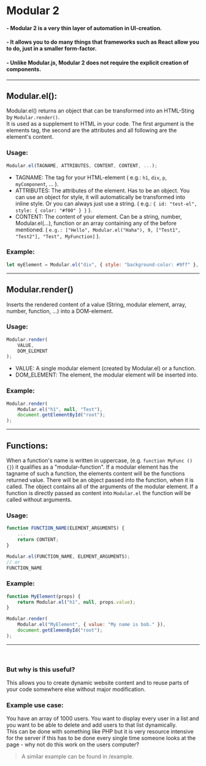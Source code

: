 # Modular 2
#### - Modular 2 is a very thin layer of automation in UI-creation.
#### - It allows you to do many things that frameworks such as React allow you to do, just in a smaller form-factor.
#### - Unlike Modular.js, Modular 2 does not require the explicit creation of components.
<hr>

## Modular.el():
Modular.el() returns an object that can be transformed into an HTML-Sting by `Modular.render()`.<br>
It is used as a supplement to HTML in your code. The first argument is the elements tag, the second are the attributes and all following are the element's content.
### Usage:
```js
Modular.el(TAGNAME, ATTRIBUTES, CONTENT, CONTENT, ...);
```
- TAGNAME: The tag for your HTML-element ( e.g.: `h1`, `div`, `p`, `myComponent`, ... ).
- ATTRIBUTES: The attributes of the element. Has to be an object. You can use an object for style, it will automatically be transformed into inline style. Or you can always just use a string. ( e.g.: `{ id: "test-el", style: { color: "#f00" } }` ).
- CONTENT: The content of your element. Can be a string, number, Modular.el(...), function or an array containing any of the before mentioned. ( `e.g.: ["Hello", Modular.el("Haha"), 9, ["Test1", "Test2"], "Test", MyFunction]` ).

### Example:
```js
let myElement = Modular.el("div", { style: "background-color: #9ff" }, "Hello World");
```
<hr>

## Modular.render()
Inserts the rendered content of a value (String, modular element, array, number, function, ...) into a DOM-element.
### Usage:
```js
Modular.render(
    VALUE,
    DOM_ELEMENT
);
```
- VALUE: A single modular element (created by Modular.el) or a function.
- DOM_ELEMENT: The element, the modular element will be inserted into.

### Example:
```js
Modular.render(
    Modular.el("h1", null, "Test"),
    document.getElementById("root");
);
```
<hr>

## Functions:
When a function's name is written in uppercase, (e.g. `function MyFunc () {}`) it qualifies as a "modular-function". If a modular element has the tagname of such a function, the elements content will be the functions returned value. There will be an object passed into the function, when it is called. The object contains all of the arguments of the modular element. If a function is directly passed as content into `Modular.el` the function will be called without arguments.
### Usage:
```js
function FUNCTION_NAME(ELEMENT_ARGUMENTS) {
    ...
    return CONTENT;
}

Modular.el(FUNCTION_NAME, ELEMENT_ARGUMENTS);
// or
FUNCTION_NAME
```

### Example:
```js
function MyElement(props) {
    return Modular.el("h1", null, props.value);
}

Modular.render(
    Modular.el("MyElement", { value: "My name is bob." }),
    document.getElemenById("root");
);
```
<hr>
<br>

### But why is this useful?
This allows you to create dynamic website content and to reuse parts of your code somewhere else without major modification.<br>
### Example use case:
You have an array of 1000 users. You want to display every user in a list and you want to be able to delete and add users to that list dynamically.
<br>
This can be done with something like PHP but it is very resource intensive for the server if this has to be done every single time someone looks at the page - why not do this work on the users computer?<br>
> A similar example can be found in /example.